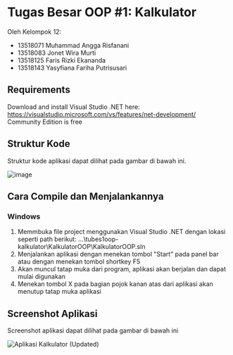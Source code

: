 # Tugas Besar OOP #1: Kalkulator
Oleh Kelompok 12:
- 13518071 Muhammad Angga Risfanani
- 13518083 Jonet Wira Murti
- 13518125 Faris Rizki Ekananda
- 13518143 Yasyfiana Fariha Putrisusari

## Requirements
Download and install Visual Studio .NET here:
https://visualstudio.microsoft.com/vs/features/net-development/
Community Edition is free

## Struktur Kode
Struktur kode aplikasi dapat dilihat pada gambar di bawah ini.

![image](https://user-images.githubusercontent.com/54386098/77262185-dcaef780-6cc6-11ea-821c-c50cb8c09790.png)

## Cara Compile dan Menjalankannya
### Windows
1. Memmbuka file project menggunakan Visual Studio .NET dengan lokasi seperti path berikut: ...\tubes1oop-kalkulator\KalkulatorOOP\KalkulatorOOP.sln
2. Menjalankan aplikasi dengan menekan tombol "Start" pada panel bar atau dengan menekan tombol shortkey F5
3. Akan muncul tatap muka dari program, aplikasi akan berjalan dan dapat mulai digunakan
4. Menekan tombol X pada bagian pojok kanan atas dari aplikasi akan menutup tatap muka aplikasi

## Screenshot Aplikasi
Screenshot aplikasi dapat dilihat pada gambar di bawah ini

![Aplikasi Kalkulator (Updated)](https://user-images.githubusercontent.com/54386098/77263066-0ae20680-6cca-11ea-85eb-0a98d0386cfe.jpg)
